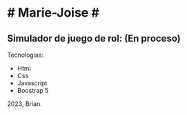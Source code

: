 
<h1># Marie-Joise #</h1>
<h2>
    Simulador de juego de rol: (En proceso)
</h2>

<p> Tecnologias:
    <ul>
      <li>Html</li>
      <li>Css</li>
      <li>Javascript</li>
      <li>Boostrap 5</li>
    </ul>
</p>
<p>2023, Brian.</p>
</p>
